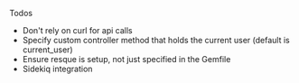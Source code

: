 Todos
* Don't rely on curl for api calls
* Specify custom controller method that holds the current user (default is current_user)
* Ensure resque is setup, not just specified in the Gemfile
* Sidekiq integration